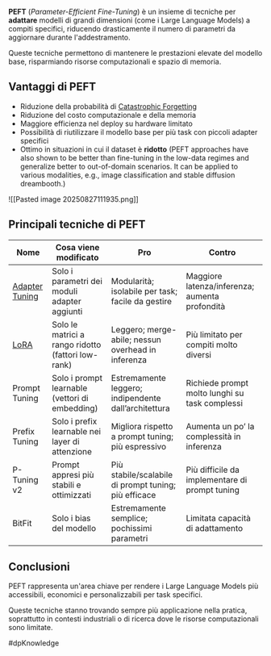 **PEFT** (_Parameter-Efficient Fine-Tuning_) è un insieme di tecniche per **adattare** modelli di grandi dimensioni (come i Large Language Models) a compiti specifici, riducendo drasticamente il numero di parametri da aggiornare durante l'addestramento.

Queste tecniche permettono di mantenere le prestazioni elevate del modello base, risparmiando risorse computazionali e spazio di memoria.

## Vantaggi di PEFT

- Riduzione della probabilità di [Catastrophic Forgetting](https://www.notion.so/Catastrophic-Forgetting-24e04d204fa280f78b4be7b3f4b53df6?pvs=21)
- Riduzione del costo computazionale e della memoria
- Maggiore efficienza nel deploy su hardware limitato
- Possibilità di riutilizzare il modello base per più task con piccoli adapter specifici
- Ottimo in situazioni in cui il dataset è **ridotto** (PEFT approaches have also shown to be better than fine-tuning in the low-data regimes and generalize better to out-of-domain scenarios. It can be applied to various modalities, e.g., image classification and stable diffusion dreambooth.)

![[Pasted image 20250827111935.png]]
## Principali tecniche di PEFT

|Nome|Cosa viene modificato|Pro|Contro|
|---|---|---|---|
|[Adapter Tuning](https://www.notion.so/Adapter-Tuning-24e04d204fa28047af25d894e14e68a5?pvs=21)|Solo i parametri dei moduli adapter aggiunti|Modularità; isolabile per task; facile da gestire|Maggiore latenza/inferenza; aumenta profondità|
|[LoRA](https://www.notion.so/LoRA-24e04d204fa2801584f0e13f083bbc34?pvs=21)|Solo le matrici a rango ridotto (fattori low-rank)|Leggero; merge-abile; nessun overhead in inferenza|Più limitato per compiti molto diversi|
|Prompt Tuning|Solo i prompt learnable (vettori di embedding)|Estremamente leggero; indipendente dall’architettura|Richiede prompt molto lunghi su task complessi|
|Prefix Tuning|Solo i prefix learnable nei layer di attenzione|Migliora rispetto a prompt tuning; più espressivo|Aumenta un po’ la complessità in inferenza|
|P-Tuning v2|Prompt appresi più stabili e ottimizzati|Più stabile/scalabile di prompt tuning; più efficace|Più difficile da implementare di prompt tuning|
|BitFit|Solo i bias del modello|Estremamente semplice; pochissimi parametri|Limitata capacità di adattamento|

## Conclusioni

PEFT rappresenta un'area chiave per rendere i Large Language Models più accessibili, economici e personalizzabili per task specifici.

Queste tecniche stanno trovando sempre più applicazione nella pratica, soprattutto in contesti industriali o di ricerca dove le risorse computazionali sono limitate.

#dpKnowledge 